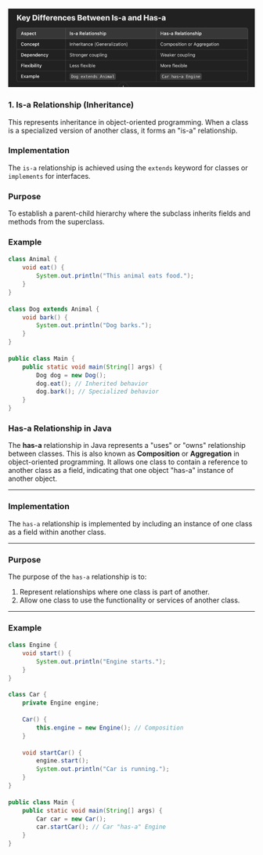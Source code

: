 ![img.png](img.png)
### **1. Is-a Relationship (Inheritance)**

This represents inheritance in object-oriented programming. When a class is a specialized version of another class, it forms an "is-a" relationship.

### **Implementation**
The `is-a` relationship is achieved using the `extends` keyword for classes or `implements` for interfaces.

### **Purpose**
To establish a parent-child hierarchy where the subclass inherits fields and methods from the superclass.

### **Example**
```java
class Animal {
    void eat() {
        System.out.println("This animal eats food.");
    }
}

class Dog extends Animal {
    void bark() {
        System.out.println("Dog barks.");
    }
}

public class Main {
    public static void main(String[] args) {
        Dog dog = new Dog();
        dog.eat(); // Inherited behavior
        dog.bark(); // Specialized behavior
    }
}
```

### **Has-a Relationship in Java**

The **has-a** relationship in Java represents a "uses" or "owns" relationship between classes. This is also known as **Composition** or **Aggregation** in object-oriented programming. It allows one class to contain a reference to another class as a field, indicating that one object "has-a" instance of another object.

---

### **Implementation**

The `has-a` relationship is implemented by including an instance of one class as a field within another class.

---

### **Purpose**

The purpose of the `has-a` relationship is to:
1. Represent relationships where one class is part of another.
2. Allow one class to use the functionality or services of another class.

---

### **Example**

```java
class Engine {
    void start() {
        System.out.println("Engine starts.");
    }
}

class Car {
    private Engine engine;

    Car() {
        this.engine = new Engine(); // Composition
    }

    void startCar() {
        engine.start();
        System.out.println("Car is running.");
    }
}

public class Main {
    public static void main(String[] args) {
        Car car = new Car();
        car.startCar(); // Car "has-a" Engine
    }
}
```